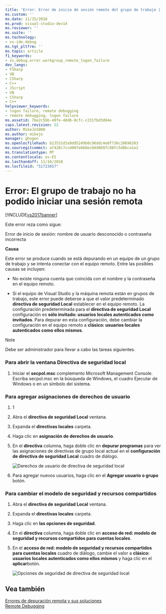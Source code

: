 ```yaml
---
title: 'Error: Error de inicio de sesión remoto del grupo de trabajo | Microsoft Docs'
ms.custom: ''
ms.date: 11/15/2016
ms.prod: visual-studio-dev14
ms.reviewer: ''
ms.suite: ''
ms.technology:
- vs-ide-debug
ms.tgt_pltfrm: ''
ms.topic: article
f1_keywords:
- vs.debug.error.workgroup_remote_logon_failure
dev_langs:
- FSharp
- VB
- CSharp
- C++
- JScript
- VB
- CSharp
- C++
helpviewer_keywords:
- logon failure, remote debugging
- remote debugging, logon failure
ms.assetid: 7be2c5bb-40fe-48d6-8cfc-c231fbd3d64e
caps.latest.revision: 22
author: MikeJo5000
ms.author: mikejo
manager: ghogen
ms.openlocfilehash: b13531d3a9dd5249b0c96ddc4e8f736c20696303
ms.sourcegitcommit: af428c7ccd007e668ec0dd8697c88fc5d8bca1e2
ms.translationtype: MT
ms.contentlocale: es-ES
ms.lasthandoff: 11/16/2018
ms.locfileid: "51723657"
---
```

# <a name="error-workgroup-remote-logon-failure"></a>Error: El grupo de trabajo no ha podido iniciar una sesión remota
[!INCLUDE[vs2017banner](../includes/vs2017banner.md)]

Este error reza como sigue:  
  
 Error de inicio de sesión: nombre de usuario desconocido o contraseña incorrecta  
  
 **Causa**  
  
 Este error se produce cuando se está depurando en un equipo de un grupo de trabajo y se intenta conectar con el equipo remoto. Entre las posibles causas se incluyen:  
  
-   No existe ninguna cuenta que coincida con el nombre y la contraseña en el equipo remoto.  
  
-   Si el equipo de Visual Studio y la máquina remota están en grupos de trabajo, este error puede deberse a que el valor predeterminado **directiva de seguridad Local** establecer en el equipo remoto. La configuración predeterminada para el **directiva de seguridad Local** configuración es **sólo invitado: usuarios locales autenticados como invitados**. Para depurar en esta configuración, debe cambiar la configuración en el equipo remoto a **clásico: usuarios locales autenticados como ellos mismos**.  
  
> [!NOTE]
>  Debe ser administrador para llevar a cabo las tareas siguientes.  
  
### <a name="to-open-the-local-security-policy-window"></a>Para abrir la ventana Directiva de seguridad local  
  
1.  Iniciar el **secpol.msc** complemento Microsoft Management Console. Escriba secpol.msc en la búsqueda de Windows, el cuadro Ejecutar de Windows o en un símbolo del sistema.  
  
### <a name="to-add-user-rights-assignments"></a>Para agregar asignaciones de derechos de usuario  
  
1.  1  
  
2.  Abra el **directiva de seguridad Local** ventana.  
  
3.  Expanda el **directivas locales** carpeta.  
  
4.  Haga clic en **asignación de derechos de usuario**.  
  
5.  En el **directiva** columna, haga doble clic en **depurar programas** para ver las asignaciones de directivas de grupo local actual en el **configuración de directiva de seguridad Local** cuadro de diálogo.  
  
     ![Derechos de usuario de directiva de seguridad local](../debugger/media/dbg-err-localsecuritypolicy-userrightsdebugprograms.png "DBG_ERR_LocalSecurityPolicy_UserRightsDebugPrograms")  
  
6.  Para agregar nuevos usuarios, haga clic en el **Agregar usuario o grupo** botón.  
  
### <a name="to-change-the-sharing-and-security-model"></a>Para cambiar el modelo de seguridad y recursos compartidos  
  
1.  Abra el **directiva de seguridad Local** ventana.  
  
2.  Expanda el **directivas locales** carpeta.  
  
3.  Haga clic en **las opciones de seguridad**.  
  
4.  En el **directiva** columna, haga doble clic en **acceso de red: modelo de seguridad y recursos compartidos para cuentas locales**.  
  
5.  En el **acceso de red: modelo de seguridad y recursos compartidos para cuentas locales** cuadro de diálogo, cambie el valor a **clásico: usuarios locales autenticados como ellos mismos** y haga clic en el **aplicar**botón.  
  
     ![Opciones de seguridad de directiva de seguridad local](../debugger/media/dbg-err-localsecuritypolicy-securityoptions-networkaccess.png "DBG_ERR_LocalSecurityPolicy_SecurityOptions_NetworkAccess")  
  
## <a name="see-also"></a>Vea también  
 [Errores de depuración remota y sus soluciones](../debugger/remote-debugging-errors-and-troubleshooting.md)   
 [Remote Debugging](../debugger/remote-debugging.md)



